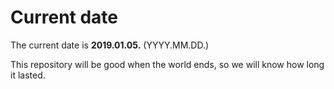 # Current date

The current date is **2019.01.05.** (YYYY.MM.DD.)

This repository will be good when the world ends, so we will know how long it lasted.